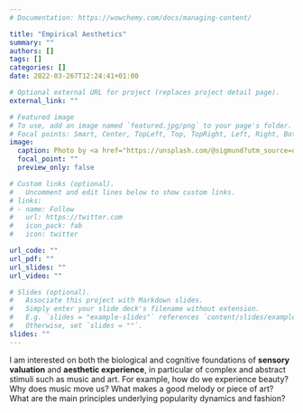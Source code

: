 ```yaml
---
# Documentation: https://wowchemy.com/docs/managing-content/

title: "Empirical Aesthetics"
summary: ""
authors: []
tags: []
categories: []
date: 2022-03-267T12:24:41+01:00

# Optional external URL for project (replaces project detail page).
external_link: ""

# Featured image
# To use, add an image named `featured.jpg/png` to your page's folder.
# Focal points: Smart, Center, TopLeft, Top, TopRight, Left, Right, BottomLeft, Bottom, BottomRight.
image:
  caption: Photo by <a href="https://unsplash.com/@sigmund?utm_source=unsplash&utm_medium=referral&utm_content=creditCopyText">Sigmund</a> on <a href="https://unsplash.com/s/photos/singing?utm_source=unsplash&utm_medium=referral&utm_content=creditCopyText">Unsplash</a>
  focal_point: ""
  preview_only: false

# Custom links (optional).
#   Uncomment and edit lines below to show custom links.
# links:
# - name: Follow
#   url: https://twitter.com
#   icon_pack: fab
#   icon: twitter

url_code: ""
url_pdf: ""
url_slides: ""
url_video: ""

# Slides (optional).
#   Associate this project with Markdown slides.
#   Simply enter your slide deck's filename without extension.
#   E.g. `slides = "example-slides"` references `content/slides/example-slides.md`.
#   Otherwise, set `slides = ""`.
slides: ""
---
```


I am interested on both the biological and cognitive foundations of **sensory valuation** and **aesthetic experience**, in particular of complex and abstract stimuli such as music and art. For example, how do we experience beauty? Why does music move us? What makes a good melody or piece of art? What are the main principles underlying popularity dynamics and fashion? 


